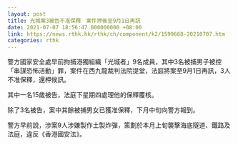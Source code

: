 ```yaml
---
layout: post
title: 光城案3被告不准保釋　案件押後至9月1日再訊
date: 2021-07-07 18:56:47.000000000 +08:00
link: https://news.rthk.hk/rthk/ch/component/k2/1599668-20210707.htm
categories: rthk
---
```


警方國家安全處早前拘捕港獨組織「光城者」9名成員，其中3名被捕男子被控「串謀恐怖活動」罪，案件在西九龍裁判法院提堂，法庭將案至9月1日再訊，3人不准保釋，還柙候訊。

其中一名15歲被告，法庭下星期四處理他的保釋覆核。

除了3名被告，案中其餘被捕男女已獲准保釋，下月中旬向警方報到。

警方早前說，涉案9人涉嫌製作土製炸彈，策劃於本月上旬襲擊海底隧道、鐵路及法庭，違反《香港國安法》。
